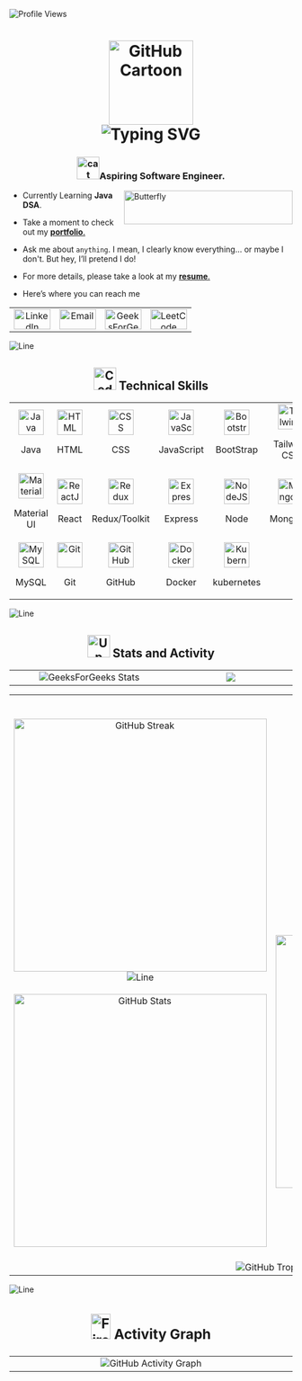 <p align="left"> <img src="https://komarev.com/ghpvc/?username=itsjomon&label=Profile%20views&color=0e75b6&style=flat" alt="Profile Views" /> </p>

<h1 align="center">
  <img src="https://github.com/user-attachments/assets/495ad0a2-fbc2-48e5-ab17-72c2920e628e" alt="GitHub Cartoon" height="150" width="150" align="center"/><br>
  <img src="https://readme-typing-svg.demolab.com?font=Fira+Code&pause=1000&color=0E75B6&center=true&vCenter=true&width=435&lines=Hi+There,+It's+Jomon" alt="Typing SVG" />
</h1>

<h3 align="center"><img src="https://github.com/user-attachments/assets/cc611c5d-b96d-4f51-98a5-8946875fe5c5" alt="cat" width="40"/>Aspiring Software Engineer.</h3>
<img src="https://github.com/user-attachments/assets/485f0fe0-0612-468a-baad-f5ad069a05ef" alt="Butterfly" height="60" width="300" align="right">

-  Currently Learning  **Java DSA**.

-  Take a moment to check out my <a a href="https://itsjomon.vercel.app">**portfolio**.</a>

-  Ask me about `anything`. I mean, I clearly know everything... or maybe I don't. But hey, I’ll pretend I do!

- For more details, please take a look at my <a href="https://1drv.ms/f/s!ArXfHHJRn2FXcf-jYoODQGRTs9Q">**resume**.</a>

- Here’s where you can reach me <br>

<!-- Social Media -->   
<table width="120">
  <tr>
    <td align="center" width="60">
      <a href="https://linkedin.com/in/itsjomon/">
        <img src="https://img.icons8.com/?size=100&id=xuvGCOXi8Wyg&format=png&color=000000" alt="LinkedIn" height="36" width="65">
      </a>
    </td>
    <td align="center" width="60">
      <a href="mailto:itsjomon@duck.com">
        <img src="https://img.icons8.com/?size=100&id=7rhqrO588QcU&format=png&color=000000" alt="Email" height="36" width="65">
      </a>
    </td>
    <td align="center" width="60">
      <a href="https://www.geeksforgeeks.org/user/itsjomon/">
        <img src="https://img.icons8.com/?size=100&id=AbQBhN9v62Ob&format=png&color=000000" alt="GeeksForGeeks" height="36" width="65">
      </a>
    </td>
    <td align="center" width="60">
      <a href="https://leetcode.com/u/itsjomon/">
        <img src="https://img.icons8.com/?size=100&id=wDGo581Ea5Nf&format=png&color=000000" alt="LeetCode" height="36" width="65">
      </a>
    </td>
  </tr>
</table>

<img src="https://github.com/user-attachments/assets/4c4630b3-8ab3-4ff7-8c0c-b67c13ea54bc" alt="Line">

<!-- Skills -->
## <div align="center"><img src="https://github.com/user-attachments/assets/ff810773-bf77-41c3-a16b-eb22ba6e5acd" alt="Coder Cat" width = 40px height = 40px> Technical Skills </div>

<table width="100" align="center">
  <tr>
    <td align='center' width="150">
      <img src="https://img.icons8.com/color/100/java-coffee-cup-logo--v1.png" alt="Java" width="45" height="45"><br>
      <p>Java</p>
    </td>
    <td align='center' width="150">
      <img src="https://img.icons8.com/color/100/html-5--v1.png" alt="HTML" width="45" height="45"/><br>
      <p>HTML</p>
    </td>
    <td align='center' width="150">
      <img src="https://img.icons8.com/fluency/100/css3.png" alt="CSS" width="45" height="45"/><br>
      <p>CSS</p>
    </td>
    <td align='center' width="150">
      <img src="https://img.icons8.com/color/100/javascript--v1.png" alt="JavaScript" width="45" height="45"/><br>
      <p>JavaScript</p>
    </td>
    <td align='center' width="150">
      <img src="https://img.icons8.com/color/100/bootstrap--v2.png" alt="Bootstrap" width="45" height="45"/><br>
      <p>BootStrap</p>
    </td>
    <td align='center' width="150">
      <img src="https://img.icons8.com/color/100/tailwindcss.png" alt="TailwindCSS" width="45" height="45"/><br>
      <p>Tailwind CSS</p>
    </td>
  </tr>
  <tr>
    <td align='center' width="150">
      <img src="https://img.icons8.com/?size=100&id=gFw7X5Tbl3ss&format=png&color=000000" alt="Material UI" width="45" height="45"/><br>
      <p>Material UI</p>
    </td>
    <td align='center' width="150">
      <img src="https://img.icons8.com/plasticine/100/react.png" alt="ReactJS" width="45" height="45"/><br>
      <p>React</p>
    </td>
    <td align='center' width="150">
      <img src="https://img.icons8.com/color/100/redux.png" alt="Redux" width="45" height="45"/><br>
      <p>Redux/Toolkit</p>
    </td>
    <td align='center' width="150">
      <img src="https://img.icons8.com/office/100/express-js.png" alt="ExpressJS" width="45" height="45"/><br>
      <p>Express</p>
    </td>
    <td align='center' width="150">
      <img src="https://img.icons8.com/fluency/100/node-js.png" alt="NodeJS" width="45" height="45"/><br>
      <p>Node</p>
    </td>
    <td align='center' width="150">
      <img src="https://img.icons8.com/color/100/mongodb.png" alt="MongoDB" width="45" height="45"/><br>
      <p>MongoDB</p>
    </td>
  </tr>
  <tr>
    <td align='center' width="150">
      <img src="https://img.icons8.com/color/100/mysql-logo.png" alt="MySQL" width="45" height="45"/><br>
      <p>MySQL</p>
    </td>
    <td align='center' width="150">
      <img src="https://img.icons8.com/color/100/git.png" alt="Git" width="45" height="45"/><br>
      <p>Git</p>
    </td>
    <td align='center' width="150">
      <img src="https://img.icons8.com/fluency/100/github.png" alt="GitHub" width="45" height="45"/><br>
      <p>GitHub</p>
    </td>
    <td align='center' width="150">
      <img src="https://img.icons8.com/?size=100&id=cdYUlRaag9G9&format=png&color=000000" alt="Docker" width="45" height="45"/><br>
      <p>Docker</p>
    </td>
    <td align='center' width="150">
      <img src="https://img.icons8.com/?size=100&id=cvzmaEA4kC0o&format=png&color=000000" alt="Kubernetes" width="45" height="45"/><br>
      <p>kubernetes</p>
    </td>
  </tr>
</table>

<img src="https://github.com/user-attachments/assets/4c4630b3-8ab3-4ff7-8c0c-b67c13ea54bc" alt="Line">

<!--- Stats --->
## <div align="center"><img src="https://github.com/user-attachments/assets/18589031-51af-4788-b076-11177b535f69" alt="Up and Down" width = 40px height = 40px > Stats and Activity</h2></div>

<!-- GeeksforGeeks & LeetCode Stats -->
<table width="100">
  <tr border="0">
    <td align='center' width="510">
      <img src="https://gfgstatscard.vercel.app/itsjomon" alt="GeeksForGeeks Stats" />
    </td>
    <td align='center' width="510">
      <img  align=top flex-grow=1 src="https://leetcard.jacoblin.cool/itsjomon?theme=dark&font=Nunito&ext=heatmap" alt="LeetCode Stats"/>
    </td>
  </tr>
</table>
  
 <!-- GitHub Stats -->
<table width="100">
  <tr border="0">
    <td align='center' width="510">
       <br><br>
       <img width=450 src="https://streak-stats.demolab.com?user=itsjomon&theme=react&hide_border=false" alt="GitHub Streak" />
      <br>
      <img src="https://github.com/user-attachments/assets/a65e5364-f87e-44ac-82da-e4fffea7219a" alt="Line">
      <br><br>
      <img width=450 src="https://github-readme-stats.vercel.app/api?username=itsjomon&theme=react&show_icons=true&hide_border=false&count_private=true" alt="GitHub Stats" />
      <br><br>
    <td align='center' width="510">
      <img src="https://github.com/user-attachments/assets/400f2bcf-8d2f-4ac9-8a69-48eb5225cdf5" align="center" width="300" alt="Github Anime"/><br><br>
      <img width=450 align="center" src="https://github-readme-stats.vercel.app/api/top-langs/?username=itsjomon&theme=react&show_icons=true&hide_border=false&layout=compact" alt="Languages" />
      <br><br>
    </td>
  </tr>
  <tr>
    <td colspan="2" align="center">
      <img src="https://github-profile-trophy.vercel.app/?username=itsjomon" alt="GitHub Trophy" />
    </td>
  </tr>
</table>

<img src="https://github.com/user-attachments/assets/4c4630b3-8ab3-4ff7-8c0c-b67c13ea54bc" alt="Line">

<!-- GitHub Activity Graph -->
## <div align="center"><h3><img src="https://github.com/user-attachments/assets/06ff7676-29f0-458c-95e0-6d4b8ef62707" alt="Fire" width = 35px height = 45px> Activity Graph </h3></div>

<table width="100">
  <tr border="0">
    <td align='center' width="1010">
      <img  align="center"  src="https://github-readme-activity-graph.vercel.app/graph/?username=itsjomon&theme=github-dark&hide_border=true" alt="GitHub Activity Graph"/>
    </td>
  </tr>
</table>

